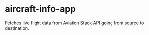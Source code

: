 # aircraft-info-app
Fetches live flight data from Aviation Stack API going from source to destination.
